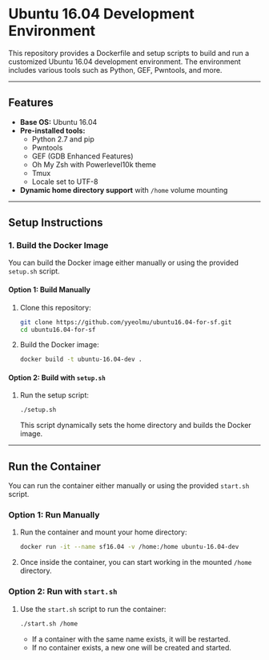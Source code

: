 # Ubuntu 16.04 Development Environment

This repository provides a Dockerfile and setup scripts to build and run a customized Ubuntu 16.04 development environment. The environment includes various tools such as Python, GEF, Pwntools, and more.

---

## Features
- **Base OS:** Ubuntu 16.04
- **Pre-installed tools:**
  - Python 2.7 and pip
  - Pwntools
  - GEF (GDB Enhanced Features)
  - Oh My Zsh with Powerlevel10k theme
  - Tmux
  - Locale set to UTF-8
- **Dynamic home directory support** with `/home` volume mounting

---

## Setup Instructions

### 1. **Build the Docker Image**
You can build the Docker image either manually or using the provided `setup.sh` script.

#### **Option 1: Build Manually**
1. Clone this repository:
   ```bash
   git clone https://github.com/yyeolmu/ubuntu16.04-for-sf.git
   cd ubuntu16.04-for-sf
   ```

2. Build the Docker image:
   ```bash
   docker build -t ubuntu-16.04-dev .
   ```

#### **Option 2: Build with `setup.sh`**
1. Run the setup script:
   ```bash
   ./setup.sh
   ```
   This script dynamically sets the home directory and builds the Docker image.

---

## Run the Container
You can run the container either manually or using the provided `start.sh` script.

### **Option 1: Run Manually**
1. Run the container and mount your home directory:
   ```bash
   docker run -it --name sf16.04 -v /home:/home ubuntu-16.04-dev
   ```

2. Once inside the container, you can start working in the mounted `/home` directory.

### **Option 2: Run with `start.sh`**
1. Use the `start.sh` script to run the container:
   ```bash
   ./start.sh /home
   ```

   - If a container with the same name exists, it will be restarted.
   - If no container exists, a new one will be created and started.
